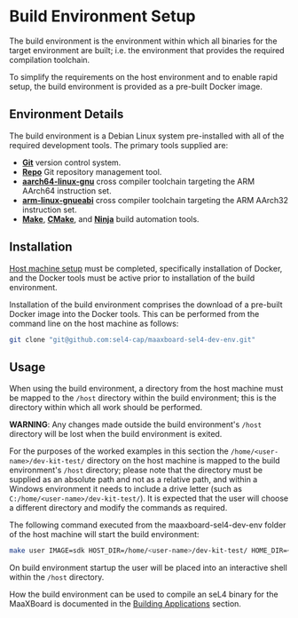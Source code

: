 # Build Environment Setup

The build environment is the environment within which all binaries for the target environment are built; i.e. the environment that provides the required compilation toolchain.

To simplify the requirements on the host environment and to enable rapid setup, the build environment is provided as a pre-built Docker image.

## Environment Details

The build environment is a Debian Linux system pre-installed with all of the required development tools. The primary tools supplied are:

- [__Git__](https://git-scm.com) version control system.
- [__Repo__](https://gerrit.googlesource.com/git-repo/+/refs/heads/master/README.md) Git repository management tool.
- [__aarch64-linux-gnu__](https://gcc.gnu.org) cross compiler toolchain targeting the ARM AArch64 instruction set.
- [__arm-linux-gnueabi__](https://gcc.gnu.org) cross compiler toolchain targeting the ARM AArch32 instruction set.
- [__Make__](https://www.gnu.org/software/make/), [__CMake__](https://cmake.org), and [__Ninja__](https://ninja-build.org) build automation tools.

## Installation

[Host machine setup](host_machine_setup.md) must be completed, specifically installation of Docker, and the Docker tools must be active prior to installation of the build environment.

Installation of the build environment comprises the download of a pre-built Docker image into the Docker tools. This can be performed from the command line on the host machine as follows:

```bash
git clone "git@github.com:sel4-cap/maaxboard-sel4-dev-env.git"
```

## Usage

When using the build environment, a directory from the host machine must be mapped to the `/host` directory within the build environment; this is the directory within which all work should be performed.

__WARNING__: Any changes made outside the build environment's `/host` directory will be lost when the build environment is exited.

For the purposes of the worked examples in this section the `/home/<user-name>/dev-kit-test/` directory on the host machine is mapped to the build environment's `/host` directory; please note that the directory must be supplied as an absolute path and not as a relative path, and within a Windows environment it needs to include a drive letter (such as `C:/home/<user-name>/dev-kit-test/`). It is expected that the user will choose a different directory and modify the commands as required.

The following command executed from the maaxboard-sel4-dev-env folder of the host machine will start the build environment:

```bash
make user IMAGE=sdk HOST_DIR=/home/<user-name>/dev-kit-test/ HOME_DIR=~/
```

On build environment startup the user will be placed into an interactive shell within the `/host` directory.

How the build environment can be used to compile an seL4 binary for the MaaXBoard is documented in the [Building Applications](building_applications.md) section.
